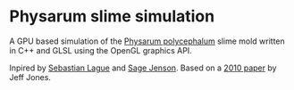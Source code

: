 <h1> Physarum slime simulation </h1>
<p> A GPU based simulation of the <a href="https://en.wikipedia.org/wiki/Physarum_polycephalum">Physarum polycephalum</a> slime mold written in C++ and GLSL using the OpenGL graphics API. </p>
<p>Inpired by <a href="https://github.com/SebLague/Slime-Simulation">Sebastian Lague</a> and <a href="https://cargocollective.com/sagejenson/physarum">Sage Jenson</a>. Based on a <a href="https://uwe-repository.worktribe.com/output/980579">2010 paper</a> by Jeff Jones.</p>
